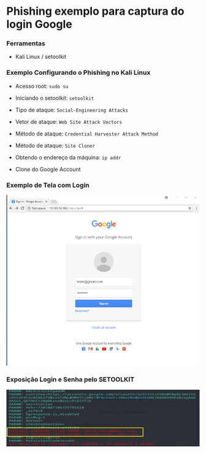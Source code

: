 # Phishing exemplo para captura do login Google

### Ferramentas

- Kali Linux / setoolkit

### Exemplo Configurando o Phishing no Kali Linux

- Acesso root: ``` sudo su ```
- Iniciando o setoolkit: ``` setoolkit ```

- Tipo de ataque: ``` Social-Engineering Attacks ```
- Vetor de ataque: ``` Web Site Attack Vectors ```
- Método de ataque: ```Credential Harvester Attack Method ```
- Método de ataque: ``` Site Cloner ```
- Obtendo o endereço da máquina: ``` ip addr ```
- Clone do Google Account

### Exemplo de Tela com Login
<img src="https://github.com/wagzam/DIO-Phishing_Kali/blob/main/Clone%20Login%20Google.png"/>

### Exposição Login e Senha pelo SETOOLKIT
<img src="https://github.com/wagzam/DIO-Phishing_Kali/blob/main/Login_Senha%20Capturados.png"/>
